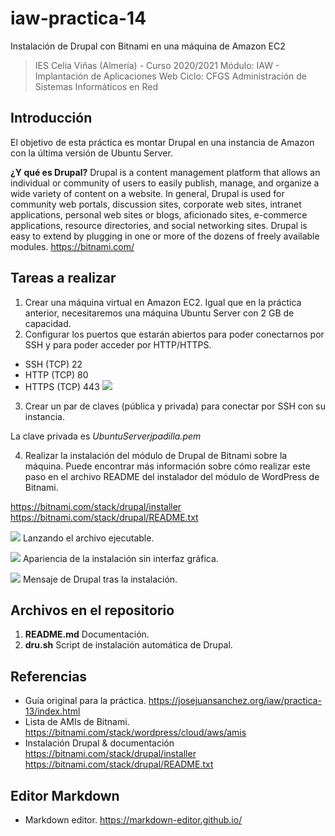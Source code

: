 # iaw-practica-14
Instalación de Drupal con Bitnami en una máquina de Amazon EC2


> IES Celia Viñas (Almería) - Curso 2020/2021
Módulo: IAW - Implantación de Aplicaciones Web
Ciclo: CFGS Administración de Sistemas Informáticos en Red

**Introducción**
------------
El objetivo de esta práctica es montar Drupal en una instancia de Amazon con la última versión de Ubuntu Server.

**¿Y qué es Drupal?**
Drupal is a content management platform that allows an individual or community 
of users to easily publish, manage, and organize a wide variety of content on a 
website. In general, Drupal is used for community web portals, discussion sites, 
corporate web sites, intranet applications, personal web sites or blogs, 
aficionado sites, e-commerce applications, resource directories, and social 
networking sites. Drupal is easy to extend by plugging in one or more of the 
dozens of freely available modules.
https://bitnami.com/

**Tareas a realizar**
------------
1. Crear una máquina virtual en Amazon EC2. Igual que en la práctica anterior, necesitaremos una máquina Ubuntu Server con 2 GB de capacidad.
2. Configurar los puertos que estarán abiertos para poder conectarnos por SSH y para poder acceder por HTTP/HTTPS.

- SSH (TCP) 22
- HTTP (TCP) 80
- HTTPS (TCP) 443
![](https://i.imgur.com/qHfsY0y.png)

3. Crear un par de claves (pública y privada) para conectar por SSH con su instancia.

La clave privada es *UbuntuServerjpadilla.pem*

4. Realizar la instalación del módulo de Drupal de Bitnami sobre la máquina. Puede encontrar más información sobre cómo realizar este paso en el archivo README del instalador del módulo de WordPress de Bitnami.

https://bitnami.com/stack/drupal/installer
https://bitnami.com/stack/drupal/README.txt

![](https://i.imgur.com/VAdmnmc.png)
Lanzando el archivo ejecutable.

![](https://i.imgur.com/dSdZEHw.png)
Apariencia de la instalación sin interfaz gráfica.

![](https://i.imgur.com/5svArJg.png)
Mensaje de Drupal tras la instalación.


**Archivos en el repositorio**
------------
1. **README.md** Documentación.
2. **dru.sh** Script de instalación automática de Drupal.

**Referencias**
------------
- Guía original para la práctica.
https://josejuansanchez.org/iaw/practica-13/index.html
- Lista de AMIs de Bitnami.
https://bitnami.com/stack/wordpress/cloud/aws/amis
- Instalación Drupal & documentación
https://bitnami.com/stack/drupal/installer
https://bitnami.com/stack/drupal/README.txt


**Editor Markdown**
------------
- Markdown editor.
https://markdown-editor.github.io/

